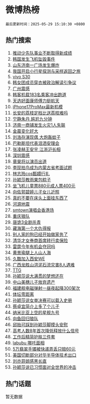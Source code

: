 # 微博热榜

`最后更新时间：2025-05-29 15:10:30 +0800`

## 热门搜索

1. [推动少先队事业不断取得新成绩](https://m.weibo.cn/search?containerid=100103type%3D1%26t%3D10%26q%3D%23%E6%8E%A8%E5%8A%A8%E5%B0%91%E5%85%88%E9%98%9F%E4%BA%8B%E4%B8%9A%E4%B8%8D%E6%96%AD%E5%8F%96%E5%BE%97%E6%96%B0%E6%88%90%E7%BB%A9%23&stream_entry_id=51&isnewpage=1&extparam=seat%3D1%26pos%3D0%26filter_type%3Drealtimehot%26q%3D%2523%25E6%258E%25A8%25E5%258A%25A8%25E5%25B0%2591%25E5%2585%2588%25E9%2598%259F%25E4%25BA%258B%25E4%25B8%259A%25E4%25B8%258D%25E6%2596%25AD%25E5%258F%2596%25E5%25BE%2597%25E6%2596%25B0%25E6%2588%2590%25E7%25BB%25A9%2523%26stream_entry_id%3D51%26c_type%3D51%26dgr%3D0%26cate%3D10103%26display_time%3D1748502628%26pre_seqid%3D174850262861991540586106)
1. [韩国发生飞机坠毁事件](https://m.weibo.cn/search?containerid=100103type%3D1%26t%3D10%26q%3D%23%E9%9F%A9%E5%9B%BD%E5%8F%91%E7%94%9F%E9%A3%9E%E6%9C%BA%E5%9D%A0%E6%AF%81%E4%BA%8B%E4%BB%B6%23&stream_entry_id=31&isnewpage=1&extparam=seat%3D1%26realpos%3D1%26q%3D%2523%25E9%259F%25A9%25E5%259B%25BD%25E5%258F%2591%25E7%2594%259F%25E9%25A3%259E%25E6%259C%25BA%25E5%259D%25A0%25E6%25AF%2581%25E4%25BA%258B%25E4%25BB%25B6%2523%26c_type%3D31%26lcate%3D5001%26pos%3D0%26filter_type%3Drealtimehot%26flag%3D2%26stream_entry_id%3D31%26cate%3D5001%26dgr%3D0%26band_rank%3D1%26display_time%3D1748502628%26pre_seqid%3D174850262861991540586106)
1. [山东济南一广场发生爆炸](https://m.weibo.cn/search?containerid=100103type%3D1%26t%3D10%26q%3D%23%E5%B1%B1%E4%B8%9C%E6%B5%8E%E5%8D%97%E4%B8%80%E5%B9%BF%E5%9C%BA%E5%8F%91%E7%94%9F%E7%88%86%E7%82%B8%23&stream_entry_id=31&isnewpage=1&extparam=seat%3D1%26realpos%3D2%26q%3D%2523%25E5%25B1%25B1%25E4%25B8%259C%25E6%25B5%258E%25E5%258D%2597%25E4%25B8%2580%25E5%25B9%25BF%25E5%259C%25BA%25E5%258F%2591%25E7%2594%259F%25E7%2588%2586%25E7%2582%25B8%2523%26c_type%3D31%26lcate%3D5001%26pos%3D1%26filter_type%3Drealtimehot%26flag%3D2%26stream_entry_id%3D31%26cate%3D5001%26dgr%3D0%26band_rank%3D2%26display_time%3D1748502628%26pre_seqid%3D174850262861991540586106)
1. [我国开启小行星探测与采样返回之旅](https://m.weibo.cn/search?containerid=100103type%3D1%26t%3D10%26q%3D%23%E6%88%91%E5%9B%BD%E5%BC%80%E5%90%AF%E5%B0%8F%E8%A1%8C%E6%98%9F%E6%8E%A2%E6%B5%8B%E4%B8%8E%E9%87%87%E6%A0%B7%E8%BF%94%E5%9B%9E%E4%B9%8B%E6%97%85%23&stream_entry_id=31&isnewpage=1&extparam=seat%3D1%26realpos%3D3%26q%3D%2523%25E6%2588%2591%25E5%259B%25BD%25E5%25BC%2580%25E5%2590%25AF%25E5%25B0%258F%25E8%25A1%258C%25E6%2598%259F%25E6%258E%25A2%25E6%25B5%258B%25E4%25B8%258E%25E9%2587%2587%25E6%25A0%25B7%25E8%25BF%2594%25E5%259B%259E%25E4%25B9%258B%25E6%2597%2585%2523%26c_type%3D31%26lcate%3D5001%26pos%3D2%26filter_type%3Drealtimehot%26flag%3D0%26stream_entry_id%3D31%26cate%3D5001%26dgr%3D0%26band_rank%3D3%26display_time%3D1748502628%26pre_seqid%3D174850262861991540586106)
1. [vivo S30](https://m.weibo.cn/search?containerid=100103type%3D1%26t%3D10%26q%3D%23vivo+S30%23&stream_entry_id=31&isnewpage=1&extparam=seat%3D1%26is_ad_pos%3D1%26topic_ad%3D1%26c_type%3D31%26adid%3D287807%26lcate%3D5001%26filter_type%3Drealtimehot%26q%3D%2523vivo%2520S30%2523%26pos%3D3%26stream_entry_id%3D31%26cate%3D5001%26dgr%3D0%26band_rank%3D4%26display_time%3D1748502628%26pre_seqid%3D174850262861991540586106)
1. [韩女团成员穿衣被政治解读引争议](https://m.weibo.cn/search?containerid=100103type%3D1%26t%3D10%26q%3D%23%E9%9F%A9%E5%A5%B3%E5%9B%A2%E6%88%90%E5%91%98%E7%A9%BF%E8%A1%A3%E8%A2%AB%E6%94%BF%E6%B2%BB%E8%A7%A3%E8%AF%BB%E5%BC%95%E4%BA%89%E8%AE%AE%23&stream_entry_id=31&isnewpage=1&extparam=seat%3D1%26realpos%3D4%26q%3D%2523%25E9%259F%25A9%25E5%25A5%25B3%25E5%259B%25A2%25E6%2588%2590%25E5%2591%2598%25E7%25A9%25BF%25E8%25A1%25A3%25E8%25A2%25AB%25E6%2594%25BF%25E6%25B2%25BB%25E8%25A7%25A3%25E8%25AF%25BB%25E5%25BC%2595%25E4%25BA%2589%25E8%25AE%25AE%2523%26c_type%3D31%26lcate%3D5001%26pos%3D4%26filter_type%3Drealtimehot%26flag%3D0%26stream_entry_id%3D31%26cate%3D5001%26dgr%3D0%26band_rank%3D4%26display_time%3D1748502628%26pre_seqid%3D174850262861991540586106)
1. [广州震感](https://m.weibo.cn/search?containerid=100103type%3D1%26t%3D10%26q%3D%E5%B9%BF%E5%B7%9E%E9%9C%87%E6%84%9F&stream_entry_id=31&isnewpage=1&extparam=seat%3D1%26realpos%3D5%26q%3D%25E5%25B9%25BF%25E5%25B7%259E%25E9%259C%2587%25E6%2584%259F%26c_type%3D31%26lcate%3D5001%26pos%3D5%26filter_type%3Drealtimehot%26flag%3D0%26stream_entry_id%3D31%26cate%3D5001%26dgr%3D0%26band_rank%3D5%26display_time%3D1748502628%26pre_seqid%3D174850262861991540586106)
1. [韩客机载183名乘客冲出跑道](https://m.weibo.cn/search?containerid=100103type%3D1%26t%3D10%26q%3D%23%E9%9F%A9%E5%AE%A2%E6%9C%BA%E8%BD%BD183%E5%90%8D%E4%B9%98%E5%AE%A2%E5%86%B2%E5%87%BA%E8%B7%91%E9%81%93%23&stream_entry_id=31&isnewpage=1&extparam=seat%3D1%26realpos%3D6%26q%3D%2523%25E9%259F%25A9%25E5%25AE%25A2%25E6%259C%25BA%25E8%25BD%25BD183%25E5%2590%258D%25E4%25B9%2598%25E5%25AE%25A2%25E5%2586%25B2%25E5%2587%25BA%25E8%25B7%2591%25E9%2581%2593%2523%26c_type%3D31%26lcate%3D5001%26pos%3D6%26filter_type%3Drealtimehot%26flag%3D1%26stream_entry_id%3D31%26cate%3D5001%26dgr%3D0%26band_rank%3D6%26display_time%3D1748502628%26pre_seqid%3D174850262861991540586106)
1. [天选好面康师傅力挺航天](https://m.weibo.cn/search?containerid=100103type%3D1%26t%3D10%26q%3D%23%E5%A4%A9%E9%80%89%E5%A5%BD%E9%9D%A2%E5%BA%B7%E5%B8%88%E5%82%85%E5%8A%9B%E6%8C%BA%E8%88%AA%E5%A4%A9%23&stream_entry_id=31&isnewpage=1&extparam=seat%3D1%26is_ad_pos%3D1%26topic_ad%3D1%26c_type%3D31%26adid%3D287976%26lcate%3D5001%26filter_type%3Drealtimehot%26q%3D%2523%25E5%25A4%25A9%25E9%2580%2589%25E5%25A5%25BD%25E9%259D%25A2%25E5%25BA%25B7%25E5%25B8%2588%25E5%2582%2585%25E5%258A%259B%25E6%258C%25BA%25E8%2588%25AA%25E5%25A4%25A9%2523%26pos%3D7%26stream_entry_id%3D31%26cate%3D5001%26dgr%3D0%26band_rank%3D7%26display_time%3D1748502628%26pre_seqid%3D174850262861991540586106)
1. [iPhone17ProMax最新机模](https://m.weibo.cn/search?containerid=100103type%3D1%26t%3D10%26q%3D%23iPhone17ProMax%E6%9C%80%E6%96%B0%E6%9C%BA%E6%A8%A1%23&stream_entry_id=31&isnewpage=1&extparam=seat%3D1%26realpos%3D7%26q%3D%2523iPhone17ProMax%25E6%259C%2580%25E6%2596%25B0%25E6%259C%25BA%25E6%25A8%25A1%2523%26c_type%3D31%26lcate%3D5001%26pos%3D8%26filter_type%3Drealtimehot%26flag%3D2%26stream_entry_id%3D31%26cate%3D5001%26dgr%3D0%26band_rank%3D7%26display_time%3D1748502628%26pre_seqid%3D174850262861991540586106)
1. [长安的荔枝定档比送荔枝难吗](https://m.weibo.cn/search?containerid=100103type%3D1%26t%3D10%26q%3D%E9%95%BF%E5%AE%89%E7%9A%84%E8%8D%94%E6%9E%9D%E5%AE%9A%E6%A1%A3%E6%AF%94%E9%80%81%E8%8D%94%E6%9E%9D%E9%9A%BE%E5%90%97&stream_entry_id=31&isnewpage=1&extparam=seat%3D1%26realpos%3D8%26q%3D%25E9%2595%25BF%25E5%25AE%2589%25E7%259A%2584%25E8%258D%2594%25E6%259E%259D%25E5%25AE%259A%25E6%25A1%25A3%25E6%25AF%2594%25E9%2580%2581%25E8%258D%2594%25E6%259E%259D%25E9%259A%25BE%25E5%2590%2597%26c_type%3D31%26lcate%3D5001%26pos%3D9%26filter_type%3Drealtimehot%26flag%3D1%26stream_entry_id%3D31%26cate%3D5001%26dgr%3D0%26band_rank%3D8%26display_time%3D1748502628%26pre_seqid%3D174850262861991540586106)
1. [宁静朱丹 尴尬九分钟](https://m.weibo.cn/search?containerid=100103type%3D1%26t%3D10%26q%3D%E5%AE%81%E9%9D%99%E6%9C%B1%E4%B8%B9+%E5%B0%B4%E5%B0%AC%E4%B9%9D%E5%88%86%E9%92%9F&stream_entry_id=31&isnewpage=1&extparam=seat%3D1%26realpos%3D9%26q%3D%25E5%25AE%2581%25E9%259D%2599%25E6%259C%25B1%25E4%25B8%25B9%2520%25E5%25B0%25B4%25E5%25B0%25AC%25E4%25B9%259D%25E5%2588%2586%25E9%2592%259F%26c_type%3D31%26lcate%3D5001%26pos%3D10%26filter_type%3Drealtimehot%26flag%3D0%26stream_entry_id%3D31%26cate%3D5001%26dgr%3D0%26band_rank%3D9%26display_time%3D1748502628%26pre_seqid%3D174850262861991540586106)
1. [济南一商铺发生火灾1人失联](https://m.weibo.cn/search?containerid=100103type%3D1%26t%3D10%26q%3D%23%E6%B5%8E%E5%8D%97%E4%B8%80%E5%95%86%E9%93%BA%E5%8F%91%E7%94%9F%E7%81%AB%E7%81%BE1%E4%BA%BA%E5%A4%B1%E8%81%94%23&stream_entry_id=31&isnewpage=1&extparam=seat%3D1%26realpos%3D10%26q%3D%2523%25E6%25B5%258E%25E5%258D%2597%25E4%25B8%2580%25E5%2595%2586%25E9%2593%25BA%25E5%258F%2591%25E7%2594%259F%25E7%2581%25AB%25E7%2581%25BE1%25E4%25BA%25BA%25E5%25A4%25B1%25E8%2581%2594%2523%26c_type%3D31%26lcate%3D5001%26pos%3D11%26filter_type%3Drealtimehot%26flag%3D1%26stream_entry_id%3D31%26cate%3D5001%26dgr%3D0%26band_rank%3D10%26display_time%3D1748502628%26pre_seqid%3D174850262861991540586106)
1. [金晨变化好大](https://m.weibo.cn/search?containerid=100103type%3D1%26t%3D10%26q%3D%23%E9%87%91%E6%99%A8%E5%8F%98%E5%8C%96%E5%A5%BD%E5%A4%A7%23&stream_entry_id=31&isnewpage=1&extparam=seat%3D1%26realpos%3D11%26q%3D%2523%25E9%2587%2591%25E6%2599%25A8%25E5%258F%2598%25E5%258C%2596%25E5%25A5%25BD%25E5%25A4%25A7%2523%26c_type%3D31%26lcate%3D5001%26pos%3D12%26filter_type%3Drealtimehot%26flag%3D1%26stream_entry_id%3D31%26cate%3D5001%26dgr%3D0%26band_rank%3D11%26display_time%3D1748502628%26pre_seqid%3D174850262861991540586106)
1. [刘浩存演现偶 大炮轰蚊子](https://m.weibo.cn/search?containerid=100103type%3D1%26t%3D10%26q%3D%E5%88%98%E6%B5%A9%E5%AD%98%E6%BC%94%E7%8E%B0%E5%81%B6+%E5%A4%A7%E7%82%AE%E8%BD%B0%E8%9A%8A%E5%AD%90&stream_entry_id=31&isnewpage=1&extparam=seat%3D1%26realpos%3D12%26q%3D%25E5%2588%2598%25E6%25B5%25A9%25E5%25AD%2598%25E6%25BC%2594%25E7%258E%25B0%25E5%2581%25B6%2520%25E5%25A4%25A7%25E7%2582%25AE%25E8%25BD%25B0%25E8%259A%258A%25E5%25AD%2590%26c_type%3D31%26lcate%3D5001%26pos%3D13%26filter_type%3Drealtimehot%26flag%3D2%26stream_entry_id%3D31%26cate%3D5001%26dgr%3D0%26band_rank%3D12%26display_time%3D1748502628%26pre_seqid%3D174850262861991540586106)
1. [巴勒斯坦代表泪洒安理会](https://m.weibo.cn/search?containerid=100103type%3D1%26t%3D10%26q%3D%23%E5%B7%B4%E5%8B%92%E6%96%AF%E5%9D%A6%E4%BB%A3%E8%A1%A8%E6%B3%AA%E6%B4%92%E5%AE%89%E7%90%86%E4%BC%9A%23&stream_entry_id=31&isnewpage=1&extparam=seat%3D1%26realpos%3D13%26q%3D%2523%25E5%25B7%25B4%25E5%258B%2592%25E6%2596%25AF%25E5%259D%25A6%25E4%25BB%25A3%25E8%25A1%25A8%25E6%25B3%25AA%25E6%25B4%2592%25E5%25AE%2589%25E7%2590%2586%25E4%25BC%259A%2523%26c_type%3D31%26lcate%3D5001%26pos%3D14%26filter_type%3Drealtimehot%26flag%3D1%26stream_entry_id%3D31%26cate%3D5001%26dgr%3D0%26band_rank%3D13%26display_time%3D1748502628%26pre_seqid%3D174850262861991540586106)
1. [张凌赫王安宇 江浙沪长相](https://m.weibo.cn/search?containerid=100103type%3D1%26t%3D10%26q%3D%E5%BC%A0%E5%87%8C%E8%B5%AB%E7%8E%8B%E5%AE%89%E5%AE%87+%E6%B1%9F%E6%B5%99%E6%B2%AA%E9%95%BF%E7%9B%B8&stream_entry_id=31&isnewpage=1&extparam=seat%3D1%26realpos%3D14%26q%3D%25E5%25BC%25A0%25E5%2587%258C%25E8%25B5%25AB%25E7%258E%258B%25E5%25AE%2589%25E5%25AE%2587%2520%25E6%25B1%259F%25E6%25B5%2599%25E6%25B2%25AA%25E9%2595%25BF%25E7%259B%25B8%26c_type%3D31%26lcate%3D5001%26pos%3D15%26filter_type%3Drealtimehot%26flag%3D2%26stream_entry_id%3D31%26cate%3D5001%26dgr%3D0%26band_rank%3D14%26display_time%3D1748502628%26pre_seqid%3D174850262861991540586106)
1. [深圳震感](https://m.weibo.cn/search?containerid=100103type%3D1%26t%3D10%26q%3D%E6%B7%B1%E5%9C%B3%E9%9C%87%E6%84%9F&stream_entry_id=31&isnewpage=1&extparam=seat%3D1%26realpos%3D15%26q%3D%25E6%25B7%25B1%25E5%259C%25B3%25E9%259C%2587%25E6%2584%259F%26c_type%3D31%26lcate%3D5001%26pos%3D16%26filter_type%3Drealtimehot%26flag%3D0%26stream_entry_id%3D31%26cate%3D5001%26dgr%3D0%26band_rank%3D15%26display_time%3D1748502628%26pre_seqid%3D174850262861991540586106)
1. [章昊将以演员出道](https://m.weibo.cn/search?containerid=100103type%3D1%26t%3D10%26q%3D%23%E7%AB%A0%E6%98%8A%E5%B0%86%E4%BB%A5%E6%BC%94%E5%91%98%E5%87%BA%E9%81%93%23&stream_entry_id=31&isnewpage=1&extparam=seat%3D1%26realpos%3D16%26q%3D%2523%25E7%25AB%25A0%25E6%2598%258A%25E5%25B0%2586%25E4%25BB%25A5%25E6%25BC%2594%25E5%2591%2598%25E5%2587%25BA%25E9%2581%2593%2523%26c_type%3D31%26lcate%3D5001%26pos%3D17%26filter_type%3Drealtimehot%26flag%3D1%26stream_entry_id%3D31%26cate%3D5001%26dgr%3D0%26band_rank%3D16%26display_time%3D1748502628%26pre_seqid%3D174850262861991540586106)
1. [李现拍鸟成为内蒙古省考面试题](https://m.weibo.cn/search?containerid=100103type%3D1%26t%3D10%26q%3D%E6%9D%8E%E7%8E%B0%E6%8B%8D%E9%B8%9F%E6%88%90%E4%B8%BA%E5%86%85%E8%92%99%E5%8F%A4%E7%9C%81%E8%80%83%E9%9D%A2%E8%AF%95%E9%A2%98&stream_entry_id=31&isnewpage=1&extparam=seat%3D1%26realpos%3D17%26q%3D%25E6%259D%258E%25E7%258E%25B0%25E6%258B%258D%25E9%25B8%259F%25E6%2588%2590%25E4%25B8%25BA%25E5%2586%2585%25E8%2592%2599%25E5%258F%25A4%25E7%259C%2581%25E8%2580%2583%25E9%259D%25A2%25E8%25AF%2595%25E9%25A2%2598%26c_type%3D31%26lcate%3D5001%26pos%3D18%26filter_type%3Drealtimehot%26flag%3D1%26stream_entry_id%3D31%26cate%3D5001%26dgr%3D0%26band_rank%3D17%26display_time%3D1748502628%26pre_seqid%3D174850262861991540586106)
1. [林志玲cos甄嬛行礼](https://m.weibo.cn/search?containerid=100103type%3D1%26t%3D10%26q%3D%E6%9E%97%E5%BF%97%E7%8E%B2cos%E7%94%84%E5%AC%9B%E8%A1%8C%E7%A4%BC&stream_entry_id=31&isnewpage=1&extparam=seat%3D1%26realpos%3D18%26q%3D%25E6%259E%2597%25E5%25BF%2597%25E7%258E%25B2cos%25E7%2594%2584%25E5%25AC%259B%25E8%25A1%258C%25E7%25A4%25BC%26c_type%3D31%26lcate%3D5001%26pos%3D19%26filter_type%3Drealtimehot%26flag%3D1%26stream_entry_id%3D31%26cate%3D5001%26dgr%3D0%26band_rank%3D18%26display_time%3D1748502628%26pre_seqid%3D174850262861991540586106)
1. [孙颖莎教雨果包粽子](https://m.weibo.cn/search?containerid=100103type%3D1%26t%3D10%26q%3D%23%E5%AD%99%E9%A2%96%E8%8E%8E%E6%95%99%E9%9B%A8%E6%9E%9C%E5%8C%85%E7%B2%BD%E5%AD%90%23&stream_entry_id=31&isnewpage=1&extparam=seat%3D1%26realpos%3D19%26q%3D%2523%25E5%25AD%2599%25E9%25A2%2596%25E8%258E%258E%25E6%2595%2599%25E9%259B%25A8%25E6%259E%259C%25E5%258C%2585%25E7%25B2%25BD%25E5%25AD%2590%2523%26c_type%3D31%26lcate%3D5001%26pos%3D20%26filter_type%3Drealtimehot%26flag%3D0%26stream_entry_id%3D31%26cate%3D5001%26dgr%3D0%26band_rank%3D19%26display_time%3D1748502628%26pre_seqid%3D174850262861991540586106)
1. [坐飞机儿童票880元成人票400元](https://m.weibo.cn/search?containerid=100103type%3D1%26t%3D10%26q%3D%23%E5%9D%90%E9%A3%9E%E6%9C%BA%E5%84%BF%E7%AB%A5%E7%A5%A8880%E5%85%83%E6%88%90%E4%BA%BA%E7%A5%A8400%E5%85%83%23&stream_entry_id=31&isnewpage=1&extparam=seat%3D1%26realpos%3D20%26q%3D%2523%25E5%259D%2590%25E9%25A3%259E%25E6%259C%25BA%25E5%2584%25BF%25E7%25AB%25A5%25E7%25A5%25A8880%25E5%2585%2583%25E6%2588%2590%25E4%25BA%25BA%25E7%25A5%25A8400%25E5%2585%2583%2523%26c_type%3D31%26lcate%3D5001%26pos%3D21%26filter_type%3Drealtimehot%26flag%3D1%26stream_entry_id%3D31%26cate%3D5001%26dgr%3D0%26band_rank%3D20%26display_time%3D1748502628%26pre_seqid%3D174850262861991540586106)
1. [向佐郭碧婷儿子女儿近照](https://m.weibo.cn/search?containerid=100103type%3D1%26t%3D10%26q%3D%E5%90%91%E4%BD%90%E9%83%AD%E7%A2%A7%E5%A9%B7%E5%84%BF%E5%AD%90%E5%A5%B3%E5%84%BF%E8%BF%91%E7%85%A7&stream_entry_id=31&isnewpage=1&extparam=seat%3D1%26realpos%3D21%26q%3D%25E5%2590%2591%25E4%25BD%2590%25E9%2583%25AD%25E7%25A2%25A7%25E5%25A9%25B7%25E5%2584%25BF%25E5%25AD%2590%25E5%25A5%25B3%25E5%2584%25BF%25E8%25BF%2591%25E7%2585%25A7%26c_type%3D31%26lcate%3D5001%26pos%3D22%26filter_type%3Drealtimehot%26flag%3D1%26stream_entry_id%3D31%26cate%3D5001%26dgr%3D0%26band_rank%3D21%26display_time%3D1748502628%26pre_seqid%3D174850262861991540586106)
1. [真的不要在床头上面挂东西了](https://m.weibo.cn/search?containerid=100103type%3D1%26t%3D10%26q%3D%E7%9C%9F%E7%9A%84%E4%B8%8D%E8%A6%81%E5%9C%A8%E5%BA%8A%E5%A4%B4%E4%B8%8A%E9%9D%A2%E6%8C%82%E4%B8%9C%E8%A5%BF%E4%BA%86&stream_entry_id=31&isnewpage=1&extparam=seat%3D1%26realpos%3D22%26q%3D%25E7%259C%259F%25E7%259A%2584%25E4%25B8%258D%25E8%25A6%2581%25E5%259C%25A8%25E5%25BA%258A%25E5%25A4%25B4%25E4%25B8%258A%25E9%259D%25A2%25E6%258C%2582%25E4%25B8%259C%25E8%25A5%25BF%25E4%25BA%2586%26c_type%3D31%26lcate%3D5001%26pos%3D23%26filter_type%3Drealtimehot%26flag%3D0%26stream_entry_id%3D31%26cate%3D5001%26dgr%3D0%26band_rank%3D22%26display_time%3D1748502628%26pre_seqid%3D174850262861991540586106)
1. [河源地震](https://m.weibo.cn/search?containerid=100103type%3D1%26t%3D10%26q%3D%E6%B2%B3%E6%BA%90%E5%9C%B0%E9%9C%87&stream_entry_id=31&isnewpage=1&extparam=seat%3D1%26realpos%3D23%26q%3D%25E6%25B2%25B3%25E6%25BA%2590%25E5%259C%25B0%25E9%259C%2587%26c_type%3D31%26lcate%3D5001%26pos%3D24%26filter_type%3Drealtimehot%26flag%3D0%26stream_entry_id%3D31%26cate%3D5001%26dgr%3D0%26band_rank%3D23%26display_time%3D1748502628%26pre_seqid%3D174850262861991540586106)
1. [smtown演唱会香港场](https://m.weibo.cn/search?containerid=100103type%3D1%26t%3D10%26q%3D%23smtown%E6%BC%94%E5%94%B1%E4%BC%9A%E9%A6%99%E6%B8%AF%E5%9C%BA%23&stream_entry_id=31&isnewpage=1&extparam=seat%3D1%26realpos%3D24%26q%3D%2523smtown%25E6%25BC%2594%25E5%2594%25B1%25E4%25BC%259A%25E9%25A6%2599%25E6%25B8%25AF%25E5%259C%25BA%2523%26c_type%3D31%26lcate%3D5001%26pos%3D25%26filter_type%3Drealtimehot%26flag%3D1%26stream_entry_id%3D31%26cate%3D5001%26dgr%3D0%26band_rank%3D24%26display_time%3D1748502628%26pre_seqid%3D174850262861991540586106)
1. [重庆狼队](https://m.weibo.cn/search?containerid=100103type%3D1%26t%3D10%26q%3D%E9%87%8D%E5%BA%86%E7%8B%BC%E9%98%9F&stream_entry_id=31&isnewpage=1&extparam=seat%3D1%26realpos%3D25%26q%3D%25E9%2587%258D%25E5%25BA%2586%25E7%258B%25BC%25E9%2598%259F%26c_type%3D31%26lcate%3D5001%26pos%3D26%26filter_type%3Drealtimehot%26flag%3D1%26stream_entry_id%3D31%26cate%3D5001%26dgr%3D0%26band_rank%3D25%26display_time%3D1748502628%26pre_seqid%3D174850262861991540586106)
1. [唐诡3全剧杀青](https://m.weibo.cn/search?containerid=100103type%3D1%26t%3D10%26q%3D%23%E5%94%90%E8%AF%A13%E5%85%A8%E5%89%A7%E6%9D%80%E9%9D%92%23&stream_entry_id=31&isnewpage=1&extparam=seat%3D1%26realpos%3D26%26q%3D%2523%25E5%2594%2590%25E8%25AF%25A13%25E5%2585%25A8%25E5%2589%25A7%25E6%259D%2580%25E9%259D%2592%2523%26c_type%3D31%26lcate%3D5001%26pos%3D27%26filter_type%3Drealtimehot%26flag%3D0%26stream_entry_id%3D31%26cate%3D5001%26dgr%3D0%26band_rank%3D26%26display_time%3D1748502628%26pre_seqid%3D174850262861991540586106)
1. [藏海第一个大仇得报](https://m.weibo.cn/search?containerid=100103type%3D1%26t%3D10%26q%3D%23%E8%97%8F%E6%B5%B7%E7%AC%AC%E4%B8%80%E4%B8%AA%E5%A4%A7%E4%BB%87%E5%BE%97%E6%8A%A5%23&stream_entry_id=31&isnewpage=1&extparam=seat%3D1%26realpos%3D27%26q%3D%2523%25E8%2597%258F%25E6%25B5%25B7%25E7%25AC%25AC%25E4%25B8%2580%25E4%25B8%25AA%25E5%25A4%25A7%25E4%25BB%2587%25E5%25BE%2597%25E6%258A%25A5%2523%26c_type%3D31%26lcate%3D5001%26pos%3D28%26filter_type%3Drealtimehot%26flag%3D0%26stream_entry_id%3D31%26cate%3D5001%26dgr%3D0%26band_rank%3D27%26display_time%3D1748502628%26pre_seqid%3D174850262861991540586106)
1. [别人家的狗已经开始做家务了](https://m.weibo.cn/search?containerid=100103type%3D1%26t%3D10%26q%3D%23%E5%88%AB%E4%BA%BA%E5%AE%B6%E7%9A%84%E7%8B%97%E5%B7%B2%E7%BB%8F%E5%BC%80%E5%A7%8B%E5%81%9A%E5%AE%B6%E5%8A%A1%E4%BA%86%23&stream_entry_id=31&isnewpage=1&extparam=seat%3D1%26realpos%3D28%26q%3D%2523%25E5%2588%25AB%25E4%25BA%25BA%25E5%25AE%25B6%25E7%259A%2584%25E7%258B%2597%25E5%25B7%25B2%25E7%25BB%258F%25E5%25BC%2580%25E5%25A7%258B%25E5%2581%259A%25E5%25AE%25B6%25E5%258A%25A1%25E4%25BA%2586%2523%26c_type%3D31%26lcate%3D5001%26pos%3D29%26filter_type%3Drealtimehot%26flag%3D1%26stream_entry_id%3D31%26cate%3D5001%26dgr%3D0%26band_rank%3D28%26display_time%3D1748502628%26pre_seqid%3D174850262861991540586106)
1. [清华才女券商首席转行卖保险](https://m.weibo.cn/search?containerid=100103type%3D1%26t%3D10%26q%3D%23%E6%B8%85%E5%8D%8E%E6%89%8D%E5%A5%B3%E5%88%B8%E5%95%86%E9%A6%96%E5%B8%AD%E8%BD%AC%E8%A1%8C%E5%8D%96%E4%BF%9D%E9%99%A9%23&stream_entry_id=31&isnewpage=1&extparam=seat%3D1%26realpos%3D29%26q%3D%2523%25E6%25B8%2585%25E5%258D%258E%25E6%2589%258D%25E5%25A5%25B3%25E5%2588%25B8%25E5%2595%2586%25E9%25A6%2596%25E5%25B8%25AD%25E8%25BD%25AC%25E8%25A1%258C%25E5%258D%2596%25E4%25BF%259D%25E9%2599%25A9%2523%26c_type%3D31%26lcate%3D5001%26pos%3D30%26filter_type%3Drealtimehot%26flag%3D1%26stream_entry_id%3D31%26cate%3D5001%26dgr%3D0%26band_rank%3D29%26display_time%3D1748502628%26pre_seqid%3D174850262861991540586106)
1. [雷霆今年有机会夺冠吗](https://m.weibo.cn/search?containerid=100103type%3D1%26t%3D10%26q%3D%E9%9B%B7%E9%9C%86%E4%BB%8A%E5%B9%B4%E6%9C%89%E6%9C%BA%E4%BC%9A%E5%A4%BA%E5%86%A0%E5%90%97&stream_entry_id=31&isnewpage=1&extparam=seat%3D1%26is_ai_ask%3D1%26realpos%3D30%26q%3D%25E9%259B%25B7%25E9%259C%2586%25E4%25BB%258A%25E5%25B9%25B4%25E6%259C%2589%25E6%259C%25BA%25E4%25BC%259A%25E5%25A4%25BA%25E5%2586%25A0%25E5%2590%2597%26c_type%3D31%26pos%3D31%26filter_type%3Drealtimehot%26cate%3D5001%26flag%3D1%26stream_entry_id%3D31%26lcate%3D5001%26dgr%3D0%26band_rank%3D30%26display_time%3D1748502628%26pre_seqid%3D174850262861991540586106)
1. [黄景瑜腿上人山人海](https://m.weibo.cn/search?containerid=100103type%3D1%26t%3D10%26q%3D%E9%BB%84%E6%99%AF%E7%91%9C%E8%85%BF%E4%B8%8A%E4%BA%BA%E5%B1%B1%E4%BA%BA%E6%B5%B7&stream_entry_id=31&isnewpage=1&extparam=seat%3D1%26realpos%3D31%26q%3D%25E9%25BB%2584%25E6%2599%25AF%25E7%2591%259C%25E8%2585%25BF%25E4%25B8%258A%25E4%25BA%25BA%25E5%25B1%25B1%25E4%25BA%25BA%25E6%25B5%25B7%26c_type%3D31%26lcate%3D5001%26pos%3D32%26filter_type%3Drealtimehot%26flag%3D1%26stream_entry_id%3D31%26cate%3D5001%26dgr%3D0%26band_rank%3D31%26display_time%3D1748502628%26pre_seqid%3D174850262861991540586106)
1. [久酷加入西安WE](https://m.weibo.cn/search?containerid=100103type%3D1%26t%3D10%26q%3D%23%E4%B9%85%E9%85%B7%E5%8A%A0%E5%85%A5%E8%A5%BF%E5%AE%89WE%23&stream_entry_id=31&isnewpage=1&extparam=seat%3D1%26realpos%3D32%26q%3D%2523%25E4%25B9%2585%25E9%2585%25B7%25E5%258A%25A0%25E5%2585%25A5%25E8%25A5%25BF%25E5%25AE%2589WE%2523%26c_type%3D31%26lcate%3D5001%26pos%3D33%26filter_type%3Drealtimehot%26flag%3D1%26stream_entry_id%3D31%26cate%3D5001%26dgr%3D0%26band_rank%3D32%26display_time%3D1748502628%26pre_seqid%3D174850262861991540586106)
1. [广西龙胜山洪泥石流灾害8人遇难](https://m.weibo.cn/search?containerid=100103type%3D1%26t%3D10%26q%3D%23%E5%B9%BF%E8%A5%BF%E9%BE%99%E8%83%9C%E5%B1%B1%E6%B4%AA%E6%B3%A5%E7%9F%B3%E6%B5%81%E7%81%BE%E5%AE%B38%E4%BA%BA%E9%81%87%E9%9A%BE%23&stream_entry_id=31&isnewpage=1&extparam=seat%3D1%26realpos%3D33%26q%3D%2523%25E5%25B9%25BF%25E8%25A5%25BF%25E9%25BE%2599%25E8%2583%259C%25E5%25B1%25B1%25E6%25B4%25AA%25E6%25B3%25A5%25E7%259F%25B3%25E6%25B5%2581%25E7%2581%25BE%25E5%25AE%25B38%25E4%25BA%25BA%25E9%2581%2587%25E9%259A%25BE%2523%26c_type%3D31%26lcate%3D5001%26pos%3D34%26filter_type%3Drealtimehot%26flag%3D1%26stream_entry_id%3D31%26cate%3D5001%26dgr%3D0%26band_rank%3D33%26display_time%3D1748502628%26pre_seqid%3D174850262861991540586106)
1. [TTG](https://m.weibo.cn/search?containerid=100103type%3D1%26t%3D10%26q%3DTTG&stream_entry_id=31&isnewpage=1&extparam=seat%3D1%26realpos%3D34%26q%3DTTG%26c_type%3D31%26lcate%3D5001%26pos%3D35%26filter_type%3Drealtimehot%26flag%3D1%26stream_entry_id%3D31%26cate%3D5001%26dgr%3D0%26band_rank%3D34%26display_time%3D1748502628%26pre_seqid%3D174850262861991540586106)
1. [孙颖莎说大满贯的梦想还在](https://m.weibo.cn/search?containerid=100103type%3D1%26t%3D10%26q%3D%23%E5%AD%99%E9%A2%96%E8%8E%8E%E8%AF%B4%E5%A4%A7%E6%BB%A1%E8%B4%AF%E7%9A%84%E6%A2%A6%E6%83%B3%E8%BF%98%E5%9C%A8%23&stream_entry_id=31&isnewpage=1&extparam=seat%3D1%26realpos%3D35%26q%3D%2523%25E5%25AD%2599%25E9%25A2%2596%25E8%258E%258E%25E8%25AF%25B4%25E5%25A4%25A7%25E6%25BB%25A1%25E8%25B4%25AF%25E7%259A%2584%25E6%25A2%25A6%25E6%2583%25B3%25E8%25BF%2598%25E5%259C%25A8%2523%26c_type%3D31%26lcate%3D5001%26pos%3D36%26filter_type%3Drealtimehot%26flag%3D1%26stream_entry_id%3D31%26cate%3D5001%26dgr%3D0%26band_rank%3D35%26display_time%3D1748502628%26pre_seqid%3D174850262861991540586106)
1. [中山美穗儿子放弃遗产](https://m.weibo.cn/search?containerid=100103type%3D1%26t%3D10%26q%3D%23%E4%B8%AD%E5%B1%B1%E7%BE%8E%E7%A9%97%E5%84%BF%E5%AD%90%E6%94%BE%E5%BC%83%E9%81%97%E4%BA%A7%23&stream_entry_id=31&isnewpage=1&extparam=seat%3D1%26realpos%3D36%26q%3D%2523%25E4%25B8%25AD%25E5%25B1%25B1%25E7%25BE%258E%25E7%25A9%2597%25E5%2584%25BF%25E5%25AD%2590%25E6%2594%25BE%25E5%25BC%2583%25E9%2581%2597%25E4%25BA%25A7%2523%26c_type%3D31%26lcate%3D5001%26pos%3D37%26filter_type%3Drealtimehot%26flag%3D0%26stream_entry_id%3D31%26cate%3D5001%26dgr%3D0%26band_rank%3D36%26display_time%3D1748502628%26pre_seqid%3D174850262861991540586106)
1. [福建舰电磁弹射一昼夜起降300架次](https://m.weibo.cn/search?containerid=100103type%3D1%26t%3D10%26q%3D%23%E7%A6%8F%E5%BB%BA%E8%88%B0%E7%94%B5%E7%A3%81%E5%BC%B9%E5%B0%84%E4%B8%80%E6%98%BC%E5%A4%9C%E8%B5%B7%E9%99%8D300%E6%9E%B6%E6%AC%A1%23&stream_entry_id=31&isnewpage=1&extparam=seat%3D1%26realpos%3D37%26q%3D%2523%25E7%25A6%258F%25E5%25BB%25BA%25E8%2588%25B0%25E7%2594%25B5%25E7%25A3%2581%25E5%25BC%25B9%25E5%25B0%2584%25E4%25B8%2580%25E6%2598%25BC%25E5%25A4%259C%25E8%25B5%25B7%25E9%2599%258D300%25E6%259E%25B6%25E6%25AC%25A1%2523%26c_type%3D31%26lcate%3D5001%26pos%3D38%26filter_type%3Drealtimehot%26flag%3D1%26stream_entry_id%3D31%26cate%3D5001%26dgr%3D0%26band_rank%3D37%26display_time%3D1748502628%26pre_seqid%3D174850262861991540586106)
1. [体坛零距离](https://m.weibo.cn/search?containerid=100103type%3D1%26t%3D10%26q%3D%E4%BD%93%E5%9D%9B%E9%9B%B6%E8%B7%9D%E7%A6%BB&stream_entry_id=31&isnewpage=1&extparam=seat%3D1%26realpos%3D38%26q%3D%25E4%25BD%2593%25E5%259D%259B%25E9%259B%25B6%25E8%25B7%259D%25E7%25A6%25BB%26c_type%3D31%26lcate%3D5001%26pos%3D39%26filter_type%3Drealtimehot%26flag%3D1%26stream_entry_id%3D31%26cate%3D5001%26dgr%3D0%26band_rank%3D38%26display_time%3D1748502628%26pre_seqid%3D174850262861991540586106)
1. [孙颖莎说女单决赛可以载入史册](https://m.weibo.cn/search?containerid=100103type%3D1%26t%3D10%26q%3D%23%E5%AD%99%E9%A2%96%E8%8E%8E%E8%AF%B4%E5%A5%B3%E5%8D%95%E5%86%B3%E8%B5%9B%E5%8F%AF%E4%BB%A5%E8%BD%BD%E5%85%A5%E5%8F%B2%E5%86%8C%23&stream_entry_id=31&isnewpage=1&extparam=seat%3D1%26realpos%3D39%26q%3D%2523%25E5%25AD%2599%25E9%25A2%2596%25E8%258E%258E%25E8%25AF%25B4%25E5%25A5%25B3%25E5%258D%2595%25E5%2586%25B3%25E8%25B5%259B%25E5%258F%25AF%25E4%25BB%25A5%25E8%25BD%25BD%25E5%2585%25A5%25E5%258F%25B2%25E5%2586%258C%2523%26c_type%3D31%26lcate%3D5001%26pos%3D40%26filter_type%3Drealtimehot%26flag%3D1%26stream_entry_id%3D31%26cate%3D5001%26dgr%3D0%26band_rank%3D39%26display_time%3D1748502628%26pre_seqid%3D174850262861991540586106)
1. [蔡卓宜简介上多了个儿子](https://m.weibo.cn/search?containerid=100103type%3D1%26t%3D10%26q%3D%23%E8%94%A1%E5%8D%93%E5%AE%9C%E7%AE%80%E4%BB%8B%E4%B8%8A%E5%A4%9A%E4%BA%86%E4%B8%AA%E5%84%BF%E5%AD%90%23&stream_entry_id=31&isnewpage=1&extparam=seat%3D1%26realpos%3D40%26q%3D%2523%25E8%2594%25A1%25E5%258D%2593%25E5%25AE%259C%25E7%25AE%2580%25E4%25BB%258B%25E4%25B8%258A%25E5%25A4%259A%25E4%25BA%2586%25E4%25B8%25AA%25E5%2584%25BF%25E5%25AD%2590%2523%26c_type%3D31%26lcate%3D5001%26pos%3D41%26filter_type%3Drealtimehot%26flag%3D0%26stream_entry_id%3D31%26cate%3D5001%26dgr%3D0%26band_rank%3D40%26display_time%3D1748502628%26pre_seqid%3D174850262861991540586106)
1. [纳米比亚上空的星舰九号](https://m.weibo.cn/search?containerid=100103type%3D1%26t%3D10%26q%3D%E7%BA%B3%E7%B1%B3%E6%AF%94%E4%BA%9A%E4%B8%8A%E7%A9%BA%E7%9A%84%E6%98%9F%E8%88%B0%E4%B9%9D%E5%8F%B7&stream_entry_id=31&isnewpage=1&extparam=seat%3D1%26realpos%3D41%26q%3D%25E7%25BA%25B3%25E7%25B1%25B3%25E6%25AF%2594%25E4%25BA%259A%25E4%25B8%258A%25E7%25A9%25BA%25E7%259A%2584%25E6%2598%259F%25E8%2588%25B0%25E4%25B9%259D%25E5%258F%25B7%26c_type%3D31%26lcate%3D5001%26pos%3D42%26filter_type%3Drealtimehot%26flag%3D1%26stream_entry_id%3D31%26cate%3D5001%26dgr%3D0%26band_rank%3D41%26display_time%3D1748502628%26pre_seqid%3D174850262861991540586106)
1. [向鱼回归狼队](https://m.weibo.cn/search?containerid=100103type%3D1%26t%3D10%26q%3D%23%E5%90%91%E9%B1%BC%E5%9B%9E%E5%BD%92%E7%8B%BC%E9%98%9F%23&stream_entry_id=31&isnewpage=1&extparam=seat%3D1%26realpos%3D42%26q%3D%2523%25E5%2590%2591%25E9%25B1%25BC%25E5%259B%259E%25E5%25BD%2592%25E7%258B%25BC%25E9%2598%259F%2523%26c_type%3D31%26lcate%3D5001%26pos%3D43%26filter_type%3Drealtimehot%26flag%3D1%26stream_entry_id%3D31%26cate%3D5001%26dgr%3D0%26band_rank%3D42%26display_time%3D1748502628%26pre_seqid%3D174850262861991540586106)
1. [邱贻可踩到孙颖莎脚摸头安慰](https://m.weibo.cn/search?containerid=100103type%3D1%26t%3D10%26q%3D%23%E9%82%B1%E8%B4%BB%E5%8F%AF%E8%B8%A9%E5%88%B0%E5%AD%99%E9%A2%96%E8%8E%8E%E8%84%9A%E6%91%B8%E5%A4%B4%E5%AE%89%E6%85%B0%23&stream_entry_id=31&isnewpage=1&extparam=seat%3D1%26realpos%3D43%26q%3D%2523%25E9%2582%25B1%25E8%25B4%25BB%25E5%258F%25AF%25E8%25B8%25A9%25E5%2588%25B0%25E5%25AD%2599%25E9%25A2%2596%25E8%258E%258E%25E8%2584%259A%25E6%2591%25B8%25E5%25A4%25B4%25E5%25AE%2589%25E6%2585%25B0%2523%26c_type%3D31%26lcate%3D5001%26pos%3D44%26filter_type%3Drealtimehot%26flag%3D1%26stream_entry_id%3D31%26cate%3D5001%26dgr%3D0%26band_rank%3D43%26display_time%3D1748502628%26pre_seqid%3D174850262861991540586106)
1. [高考人数8年首次降低释放什么信号](https://m.weibo.cn/search?containerid=100103type%3D1%26t%3D10%26q%3D%23%E9%AB%98%E8%80%83%E4%BA%BA%E6%95%B08%E5%B9%B4%E9%A6%96%E6%AC%A1%E9%99%8D%E4%BD%8E%E9%87%8A%E6%94%BE%E4%BB%80%E4%B9%88%E4%BF%A1%E5%8F%B7%23&stream_entry_id=31&isnewpage=1&extparam=seat%3D1%26realpos%3D44%26q%3D%2523%25E9%25AB%2598%25E8%2580%2583%25E4%25BA%25BA%25E6%2595%25B08%25E5%25B9%25B4%25E9%25A6%2596%25E6%25AC%25A1%25E9%2599%258D%25E4%25BD%258E%25E9%2587%258A%25E6%2594%25BE%25E4%25BB%2580%25E4%25B9%2588%25E4%25BF%25A1%25E5%258F%25B7%2523%26c_type%3D31%26lcate%3D5001%26pos%3D45%26filter_type%3Drealtimehot%26flag%3D0%26stream_entry_id%3D31%26cate%3D5001%26dgr%3D0%26band_rank%3D44%26display_time%3D1748502628%26pre_seqid%3D174850262861991540586106)
1. [工作后精简护肤三件套](https://m.weibo.cn/search?containerid=100103type%3D1%26t%3D10%26q%3D%E5%B7%A5%E4%BD%9C%E5%90%8E%E7%B2%BE%E7%AE%80%E6%8A%A4%E8%82%A4%E4%B8%89%E4%BB%B6%E5%A5%97&stream_entry_id=31&isnewpage=1&extparam=seat%3D1%26realpos%3D45%26q%3D%25E5%25B7%25A5%25E4%25BD%259C%25E5%2590%258E%25E7%25B2%25BE%25E7%25AE%2580%25E6%258A%25A4%25E8%2582%25A4%25E4%25B8%2589%25E4%25BB%25B6%25E5%25A5%2597%26c_type%3D31%26lcate%3D5001%26pos%3D46%26filter_type%3Drealtimehot%26flag%3D1%26stream_entry_id%3D31%26cate%3D5001%26dgr%3D0%26band_rank%3D45%26display_time%3D1748502628%26pre_seqid%3D174850262861991540586106)
1. [labubu 哪吒面相](https://m.weibo.cn/search?containerid=100103type%3D1%26t%3D10%26q%3Dlabubu+%E5%93%AA%E5%90%92%E9%9D%A2%E7%9B%B8&stream_entry_id=31&isnewpage=1&extparam=seat%3D1%26realpos%3D46%26q%3Dlabubu%2520%25E5%2593%25AA%25E5%2590%2592%25E9%259D%25A2%25E7%259B%25B8%26c_type%3D31%26lcate%3D5001%26pos%3D47%26filter_type%3Drealtimehot%26flag%3D0%26stream_entry_id%3D31%26cate%3D5001%26dgr%3D0%26band_rank%3D46%26display_time%3D1748502628%26pre_seqid%3D174850262861991540586106)
1. [5万翡翠手镯被快递弄丢只赔60元](https://m.weibo.cn/search?containerid=100103type%3D1%26t%3D10%26q%3D%235%E4%B8%87%E7%BF%A1%E7%BF%A0%E6%89%8B%E9%95%AF%E8%A2%AB%E5%BF%AB%E9%80%92%E5%BC%84%E4%B8%A2%E5%8F%AA%E8%B5%9460%E5%85%83%23&stream_entry_id=31&isnewpage=1&extparam=seat%3D1%26realpos%3D47%26q%3D%25235%25E4%25B8%2587%25E7%25BF%25A1%25E7%25BF%25A0%25E6%2589%258B%25E9%2595%25AF%25E8%25A2%25AB%25E5%25BF%25AB%25E9%2580%2592%25E5%25BC%2584%25E4%25B8%25A2%25E5%258F%25AA%25E8%25B5%259460%25E5%2585%2583%2523%26c_type%3D31%26lcate%3D5001%26pos%3D48%26filter_type%3Drealtimehot%26flag%3D0%26stream_entry_id%3D31%26cate%3D5001%26dgr%3D0%26band_rank%3D47%26display_time%3D1748502628%26pre_seqid%3D174850262861991540586106)
1. [美国切断部分对华半导体技术出口](https://m.weibo.cn/search?containerid=100103type%3D1%26t%3D10%26q%3D%23%E7%BE%8E%E5%9B%BD%E5%88%87%E6%96%AD%E9%83%A8%E5%88%86%E5%AF%B9%E5%8D%8E%E5%8D%8A%E5%AF%BC%E4%BD%93%E6%8A%80%E6%9C%AF%E5%87%BA%E5%8F%A3%23&stream_entry_id=31&isnewpage=1&extparam=seat%3D1%26realpos%3D48%26q%3D%2523%25E7%25BE%258E%25E5%259B%25BD%25E5%2588%2587%25E6%2596%25AD%25E9%2583%25A8%25E5%2588%2586%25E5%25AF%25B9%25E5%258D%258E%25E5%258D%258A%25E5%25AF%25BC%25E4%25BD%2593%25E6%258A%2580%25E6%259C%25AF%25E5%2587%25BA%25E5%258F%25A3%2523%26c_type%3D31%26lcate%3D5001%26pos%3D49%26filter_type%3Drealtimehot%26flag%3D1%26stream_entry_id%3D31%26cate%3D5001%26dgr%3D0%26band_rank%3D48%26display_time%3D1748502628%26pre_seqid%3D174850262861991540586106)
1. [刘亦菲姐感黑长直](https://m.weibo.cn/search?containerid=100103type%3D1%26t%3D10%26q%3D%23%E5%88%98%E4%BA%A6%E8%8F%B2%E5%A7%90%E6%84%9F%E9%BB%91%E9%95%BF%E7%9B%B4%23&stream_entry_id=31&isnewpage=1&extparam=seat%3D1%26realpos%3D49%26q%3D%2523%25E5%2588%2598%25E4%25BA%25A6%25E8%258F%25B2%25E5%25A7%2590%25E6%2584%259F%25E9%25BB%2591%25E9%2595%25BF%25E7%259B%25B4%2523%26c_type%3D31%26lcate%3D5001%26pos%3D50%26filter_type%3Drealtimehot%26flag%3D1%26stream_entry_id%3D31%26cate%3D5001%26dgr%3D0%26band_rank%3D49%26display_time%3D1748502628%26pre_seqid%3D174850262861991540586106)
1. [孙颖莎说已习惯面对全世界的冲击](https://m.weibo.cn/search?containerid=100103type%3D1%26t%3D10%26q%3D%23%E5%AD%99%E9%A2%96%E8%8E%8E%E8%AF%B4%E5%B7%B2%E4%B9%A0%E6%83%AF%E9%9D%A2%E5%AF%B9%E5%85%A8%E4%B8%96%E7%95%8C%E7%9A%84%E5%86%B2%E5%87%BB%23&stream_entry_id=31&isnewpage=1&extparam=seat%3D1%26realpos%3D50%26q%3D%2523%25E5%25AD%2599%25E9%25A2%2596%25E8%258E%258E%25E8%25AF%25B4%25E5%25B7%25B2%25E4%25B9%25A0%25E6%2583%25AF%25E9%259D%25A2%25E5%25AF%25B9%25E5%2585%25A8%25E4%25B8%2596%25E7%2595%258C%25E7%259A%2584%25E5%2586%25B2%25E5%2587%25BB%2523%26c_type%3D31%26lcate%3D5001%26pos%3D51%26filter_type%3Drealtimehot%26flag%3D1%26stream_entry_id%3D31%26cate%3D5001%26dgr%3D0%26band_rank%3D50%26display_time%3D1748502628%26pre_seqid%3D174850262861991540586106)

## 热门话题

暂无数据
